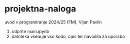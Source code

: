 # projektna-naloga<br>
uvod v programiranje 2024/25 (FM), Vijan Pavlin<br>
1. odprite main.ipynb<br>
2. datoteka vsebuje vso kodo, opis ter navodila za uporabo
